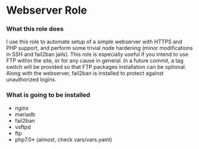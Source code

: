 # Webserver Role

### What this role does

I use this role to automate setup of a simple webserver with HTTPS and PHP support, and perform some trivial node hardening (minor modifications in SSH and fail2ban jails). This role is especially useful if you intend to use FTP within the site, or for any cause in general. In a future commit, a tag switch will be provided so that FTP packages installation can be optional.
Along with the webserver, fail2ban is installed to protect against unauthorized logins.

### What is going to be installed

- nginx
- mariadb
- fail2ban
- vsftpd
- ftp
- php7.0* (almost, check vars/vars.yaml)